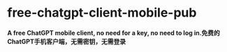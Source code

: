 # free-chatgpt-client-mobile-pub
**A free ChatGPT mobile client, no need for a key, no need to log in.免费的ChatGPT手机客户端，无需密钥，无需登录**
